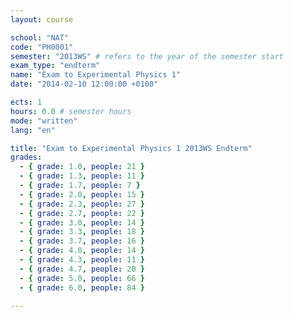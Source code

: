```yaml
---
layout: course

school: "NAT"
code: "PH0001"
semester: "2013WS" # refers to the year of the semester start
exam_type: "endterm"
name: "Exam to Experimental Physics 1"
date: "2014-02-10 12:00:00 +0100"

ects: 1
hours: 0.0 # semester hours
mode: "written"
lang: "en"

title: "Exam to Experimental Physics 1 2013WS Endterm"
grades:
  - { grade: 1.0, people: 21 }
  - { grade: 1.3, people: 11 }
  - { grade: 1.7, people: 7 }
  - { grade: 2.0, people: 15 }
  - { grade: 2.3, people: 27 }
  - { grade: 2.7, people: 22 }
  - { grade: 3.0, people: 14 }
  - { grade: 3.3, people: 18 }
  - { grade: 3.7, people: 16 }
  - { grade: 4.0, people: 14 }
  - { grade: 4.3, people: 11 }
  - { grade: 4.7, people: 20 }
  - { grade: 5.0, people: 66 }
  - { grade: 6.0, people: 84 }

---
```




